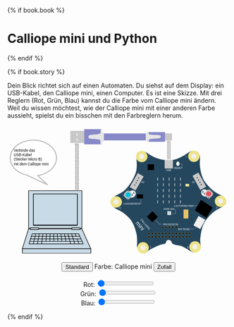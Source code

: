 {% if book.book %}

# Calliope mini und Python

{% endif %}


{% if book.story %}

<div style="{{book.storycss}}">Dein Blick richtet sich auf einen Automaten. Du siehst auf dem Display: ein USB-Kabel, den Calliope mini, einen Computer. Es ist eine Skizze. Mit drei Reglern (Rot, Grün, Blau) kannst du die Farbe vom Calliope mini ändern. Weil du wissen möchtest, wie der Calliope mini mit einer anderen Farbe aussieht, spielst du ein bisschen mit den Farbreglern herum.
</div>

<div style="{{book.storycss}}">

<svg
   xmlns:dc="http://purl.org/dc/elements/1.1/"
   xmlns:cc="http://creativecommons.org/ns#"
   xmlns:rdf="http://www.w3.org/1999/02/22-rdf-syntax-ns#"
   xmlns:svg="http://www.w3.org/2000/svg"
   xmlns="http://www.w3.org/2000/svg"
   width="730"
   height="430"
   viewBox="0 0 193.14584 113.77084"
   version="1.1"
   id="svg8">
  <defs
     id="defs2">
    <marker
       orient="auto"
       refY="0"
       refX="0"
       id="Arrow1Lend"
       style="overflow:visible">
      <path
         id="path3335"
         d="M 0,0 5,-5 -12.5,0 5,5 Z"
         style="fill-rule:evenodd;stroke:#000000;stroke-width:1.00000003pt"
         transform="matrix(-0.8,0,0,-0.8,-10,0)" />
    </marker>
    <marker
       orient="auto"
       refY="0"
       refX="0"
       id="Arrow1Lstart"
       style="overflow:visible">
      <path
         id="path3332"
         d="M 0,0 5,-5 -12.5,0 5,5 Z"
         style="fill-rule:evenodd;stroke:#000000;stroke-width:1.00000003pt"
         transform="matrix(0.8,0,0,0.8,10,0)" />
    </marker>
    <linearGradient
       x1="86.851997"
       x2="86.851997"
       y1="32.324001"
       gradientUnits="userSpaceOnUse"
       y2="214.61"
       id="linearGradient5820">
      <stop
         offset="0"
         style="stop-color:#b7b7b7"
         id="stop5822" />
      <stop
         offset=".06875"
         style="stop-color:#b7b7b7"
         id="stop5824" />
      <stop
         offset=".34003"
         style="stop-color:#8c8c8c"
         id="stop5826" />
      <stop
         offset=".51347"
         style="stop-color:#676767"
         id="stop5828" />
      <stop
         offset="0.55"
         style="stop-color:#6b6b6b"
         id="stop5830" />
      <stop
         offset="0.775"
         style="stop-color:#3e3e3e"
         id="stop5832" />
      <stop
         offset="1"
         style="stop-color:#000000"
         id="stop5834" />
    </linearGradient>
    <clipPath
       clipPathUnits="userSpaceOnUse"
       id="clipPath2564">
      <path
         d="M 72.54,579.24 H 539.46 V 342.15 H 72.54 Z"
         id="path2566" />
    </clipPath>
  </defs>
  <metadata
     id="metadata5">
    <rdf:RDF>
      <cc:Work
         rdf:about="">
        <dc:format>image/svg+xml</dc:format>
        <dc:type
           rdf:resource="http://purl.org/dc/dcmitype/StillImage" />
        <dc:title></dc:title>
        <cc:license
           rdf:resource="http://creativecommons.org/publicdomain/zero/1.0/" />
        <dc:creator>
          <cc:Agent>
            <dc:title>openscreencast.de</dc:title>
          </cc:Agent>
        </dc:creator>
        <dc:language>deutsch, german</dc:language>
        <dc:subject>
          <rdf:Bag>
            <rdf:li>Calliope mini</rdf:li>
            <rdf:li>Technik</rdf:li>
            <rdf:li>IT</rdf:li>
            <rdf:li>Elektronik</rdf:li>
            <rdf:li>Computer</rdf:li>
            <rdf:li>Programmieren</rdf:li>
            <rdf:li>Programmierung</rdf:li>
            <rdf:li>Board</rdf:li>
            <rdf:li>usb</rdf:li>
            <rdf:li>usb-cable</rdf:li>
            <rdf:li>USB-Kabel</rdf:li>
            <rdf:li>PC</rdf:li>
          </rdf:Bag>
        </dc:subject>
        <dc:description>Calliope mini - computer - usb - als svg</dc:description>
        <dc:source>openscreencast.de</dc:source>
      </cc:Work>
      <cc:License
         rdf:about="http://creativecommons.org/publicdomain/zero/1.0/">
        <cc:permits
           rdf:resource="http://creativecommons.org/ns#Reproduction" />
        <cc:permits
           rdf:resource="http://creativecommons.org/ns#Distribution" />
        <cc:permits
           rdf:resource="http://creativecommons.org/ns#DerivativeWorks" />
      </cc:License>
    </rdf:RDF>
  </metadata>
  <g
     id="calliopemini">
    <title
       id="title612">Calliope mini</title>
    <path
       style="fill:#25475e;fill-opacity:1;stroke:none;stroke-width:0.1490743px;stroke-linecap:butt;stroke-linejoin:miter;stroke-opacity:1"
       d="m 90.664885,64.563445 c 0.484504,-1.075115 0.396781,-0.925293 2.274994,-2.494785 1.878214,-1.569492 6.196367,-2.745546 9.577661,-6.014553 3.38129,-3.269006 7.68354,-9.941888 9.18023,-14.914747 1.4967,-4.972865 0.64634,-10.267517 0.44952,-13.638268 -0.19681,-3.370751 2.40179,-4.369583 2.40179,-4.369583 0,0 1.15801,-0.80388 3.30764,-0.432061 2.14964,0.371819 2.82031,0.829646 5.36607,2.522269 2.54575,1.692624 6.35759,3.46299 9.62311,4.308857 3.26551,0.845862 7.43926,1.038893 10.96911,0.622929 3.52985,-0.415964 6.57919,-2.275887 9.14487,-3.552322 2.56567,-1.276429 5.3027,-3.70136 7.31088,-4.179054 2.00817,-0.477693 3.29168,0.01431 4.53882,0.628068 1.24714,0.613739 1.70586,1.110572 2.38996,2.95175 0.68411,1.841178 -0.0774,5.890845 0.25665,9.290218 0.33405,3.399373 1.09522,7.529741 2.64162,10.920854 1.54642,3.391119 4.25496,6.312044 6.68692,8.69043 2.43196,2.378387 5.28147,4.198092 8.20578,5.622895 2.92432,1.424803 3.35048,1.617186 4.33198,2.983809 0.98149,1.366623 1.21088,2.994605 0.54108,4.75914 -0.66981,1.764534 -5.5967,4.021355 -8.06553,5.514169 -2.46884,1.492815 -6.99165,5.516339 -9.82619,9.804822 -2.83454,4.288478 -3.69708,10.788037 -4.18244,14.868299 -0.48536,4.080259 1.22139,6.784509 0.072,8.971419 -1.14935,2.18691 -3.0021,3.05557 -5.1994,3.24495 -2.1973,0.18937 -4.92861,-2.12451 -6.42108,-3.03517 -1.49247,-0.91065 -3.93756,-2.31015 -6.08819,-2.81413 -2.15063,-0.50397 -5.10439,-0.72873 -6.29479,-1.62777 -1.19041,-0.89904 -0.7847,-1.56698 -1.23821,-2.11256 -0.4535,-0.54557 -0.80995,-0.96747 -1.36648,-1.183907 -0.55653,-0.216436 -1.08989,-0.254535 -1.62132,-0.07282 -0.53144,0.181717 -1.03096,0.470417 -1.38617,1.034757 -0.35522,0.56433 0.0317,1.12111 -0.86902,1.97422 -0.90073,0.85311 -2.47762,0.49388 -4.65341,1.29115 -2.17578,0.79728 -6.06371,2.56586 -8.24138,3.79779 -2.17767,1.23194 -3.15056,2.915 -4.9077,3.342 -1.75714,0.427 -3.44916,-0.0959 -4.82573,-1.0966 -1.37656,-1.00068 -2.02248,-4.38383 -2.02049,-5.38782 0.002,-1.00399 0.46058,-6.194932 -0.38497,-10.142252 -0.84555,-3.94732 -2.2633,-8.114615 -4.28257,-11.225811 -2.01927,-3.111195 -4.76256,-5.333415 -7.25144,-7.229105 -2.488874,-1.89569 -5.698372,-2.795781 -7.412994,-4.224675 -1.714622,-1.428893 -2.711918,-2.354542 -3.127898,-3.718979 -0.415979,-1.364437 -0.08782,-2.60271 0.396679,-3.677826 z"
       id="platine">
      <title
         id="title4070">Platine</title>
    </path>
    <ellipse
       style="fill:#eee489;fill-opacity:1;stroke:none;stroke-width:0.25832531;stroke-opacity:1"
       id="ecke_minus"
       cx="116.85413"
       cy="27.204109"
       rx="4.9995027"
       ry="4.9313893">
      <title
         id="title192">Ecke Minus - Krokodilklemmenanschluss</title>
    </ellipse>
    <ellipse
       style="fill:#f0f0f0;fill-opacity:1;stroke:none;stroke-width:0.1167312;stroke-opacity:1"
       id="path4302-6"
       cx="116.77705"
       cy="27.092724"
       rx="2.2591591"
       ry="2.22838" />
    <ellipse
       style="fill:#eee489;fill-opacity:1;stroke:none;stroke-width:0.25832531;stroke-opacity:1"
       id="ecke_plus"
       cx="162.22951"
       cy="26.952253"
       rx="4.9995027"
       ry="4.9313893">
      <title
         id="title194">Ecke Plus - Krokodilklemmenanschluss für 3.3V</title>
    </ellipse>
    <ellipse
       style="fill:#f0f0f0;fill-opacity:1;stroke:none;stroke-width:0.1167312;stroke-opacity:1"
       id="path4302-6-9"
       cx="162.15242"
       cy="26.840866"
       rx="2.2591591"
       ry="2.22838" />
    <ellipse
       style="fill:#eee489;fill-opacity:1;stroke:none;stroke-width:0.25832531;stroke-opacity:1"
       id="ecke_p3"
       cx="185.43385"
       cy="66.165199"
       rx="4.9995027"
       ry="4.9313893">
      <title
         id="title202">Ecke P3</title>
    </ellipse>
    <ellipse
       style="fill:#f0f0f0;fill-opacity:1;stroke:none;stroke-width:0.1167312;stroke-opacity:1"
       id="path4302-6-2"
       cx="185.35678"
       cy="66.05381"
       rx="2.2591591"
       ry="2.22838" />
    <ellipse
       style="fill:#eee489;fill-opacity:1;stroke:none;stroke-width:0.25832531;stroke-opacity:1"
       id="ecke_p2"
       cx="163.24857"
       cy="105.83701"
       rx="4.9995027"
       ry="4.9313893">
      <title
         id="title200">Ecke P2</title>
    </ellipse>
    <ellipse
       style="fill:#f0f0f0;fill-opacity:1;stroke:none;stroke-width:0.1167312;stroke-opacity:1"
       id="path4302-6-0"
       cx="163.17149"
       cy="105.72562"
       rx="2.2591591"
       ry="2.22838" />
    <ellipse
       style="fill:#eee489;fill-opacity:1;stroke:none;stroke-width:0.25832531;stroke-opacity:1"
       id="ecke_p1"
       cx="118.01617"
       cy="106.63014"
       rx="4.9995027"
       ry="4.9313893">
      <title
         id="title198">Ecke P1</title>
    </ellipse>
    <ellipse
       style="fill:#f0f0f0;fill-opacity:1;stroke:none;stroke-width:0.1167312;stroke-opacity:1"
       id="path4302-6-3"
       cx="117.93909"
       cy="106.51875"
       rx="2.2591591"
       ry="2.22838" />
    <ellipse
       style="fill:#eee489;fill-opacity:1;stroke:none;stroke-width:0.25832531;stroke-opacity:1"
       id="ecke_p0"
       cx="94.613251"
       cy="66.762062"
       rx="4.9995027"
       ry="4.9313893">
      <title
         id="title196">Ecke P0</title>
    </ellipse>
    <ellipse
       style="fill:#f0f0f0;fill-opacity:1;stroke:none;stroke-width:0.1167312;stroke-opacity:1"
       id="path4302-6-6"
       cx="94.536171"
       cy="66.650673"
       rx="2.2591591"
       ry="2.22838" />
    <rect
       style="fill:#c8c8c8;fill-opacity:1;stroke:none;stroke-width:0.1490743;stroke-opacity:1"
       id="usb"
       width="7.20157"
       height="7.4461451"
       x="136.80244"
       y="30.164917">
      <title
         id="title1142">USB Micro B Anschluss (Programmierung, Stromversorgung)</title>
    </rect>
    <g
       id="ledmatrix"
       transform="matrix(0.56343044,0,0,0.56343044,78.176059,-40.14693)">
      <title
         id="title170">LED-Matrix</title>
      <rect
         y="152.09224"
         x="110.41048"
         height="4.4516912"
         width="1.0636191"
         id="rect4410"
         style="fill:#c8c8c8;fill-opacity:1;stroke:none;stroke-width:0.24508233;stroke-opacity:1" />
      <rect
         y="160.82321"
         x="110.41059"
         height="4.4516912"
         width="1.0636191"
         id="rect4410-2"
         style="fill:#c8c8c8;fill-opacity:1;stroke:none;stroke-width:0.24508233;stroke-opacity:1" />
      <rect
         y="169.79553"
         x="110.41059"
         height="4.4516912"
         width="1.0636191"
         id="rect4410-6"
         style="fill:#c8c8c8;fill-opacity:1;stroke:none;stroke-width:0.24508233;stroke-opacity:1" />
      <rect
         y="178.5265"
         x="110.41067"
         height="4.4516912"
         width="1.0636191"
         id="rect4410-2-1"
         style="fill:#c8c8c8;fill-opacity:1;stroke:none;stroke-width:0.24508233;stroke-opacity:1" />
      <rect
         y="187.33267"
         x="110.41059"
         height="4.4516912"
         width="1.0636191"
         id="rect4410-2-1-8"
         style="fill:#c8c8c8;fill-opacity:1;stroke:none;stroke-width:0.24508233;stroke-opacity:1" />
      <rect
         y="152.09224"
         x="119.02264"
         height="4.4516912"
         width="1.0636191"
         id="rect4410-7"
         style="fill:#c8c8c8;fill-opacity:1;stroke:none;stroke-width:0.24508233;stroke-opacity:1" />
      <rect
         y="160.82321"
         x="119.02264"
         height="4.4516912"
         width="1.0636191"
         id="rect4410-2-9"
         style="fill:#c8c8c8;fill-opacity:1;stroke:none;stroke-width:0.24508233;stroke-opacity:1" />
      <rect
         y="169.79553"
         x="119.02264"
         height="4.4516912"
         width="1.0636191"
         id="rect4410-6-2"
         style="fill:#c8c8c8;fill-opacity:1;stroke:none;stroke-width:0.24508233;stroke-opacity:1" />
      <rect
         y="178.52649"
         x="119.02264"
         height="4.4516912"
         width="1.0636191"
         id="rect4410-2-1-0"
         style="fill:#c8c8c8;fill-opacity:1;stroke:none;stroke-width:0.24508233;stroke-opacity:1" />
      <rect
         y="187.33267"
         x="119.02264"
         height="4.4516912"
         width="1.0636191"
         id="rect4410-2-1-8-2"
         style="fill:#c8c8c8;fill-opacity:1;stroke:none;stroke-width:0.24508233;stroke-opacity:1" />
      <rect
         y="152.09224"
         x="101.41032"
         height="4.4516912"
         width="1.0636191"
         id="rect4410-7-3"
         style="fill:#c8c8c8;fill-opacity:1;stroke:none;stroke-width:0.24508233;stroke-opacity:1" />
      <rect
         y="160.82321"
         x="101.41032"
         height="4.4516912"
         width="1.0636191"
         id="rect4410-2-9-7"
         style="fill:#c8c8c8;fill-opacity:1;stroke:none;stroke-width:0.24508233;stroke-opacity:1" />
      <rect
         y="169.79553"
         x="101.41032"
         height="4.4516912"
         width="1.0636191"
         id="rect4410-6-2-5"
         style="fill:#c8c8c8;fill-opacity:1;stroke:none;stroke-width:0.24508233;stroke-opacity:1" />
      <rect
         y="178.52649"
         x="101.41032"
         height="4.4516912"
         width="1.0636191"
         id="rect4410-2-1-0-9"
         style="fill:#c8c8c8;fill-opacity:1;stroke:none;stroke-width:0.24508233;stroke-opacity:1" />
      <rect
         y="187.33267"
         x="101.41032"
         height="4.4516912"
         width="1.0636191"
         id="rect4410-2-1-8-2-2"
         style="fill:#c8c8c8;fill-opacity:1;stroke:none;stroke-width:0.24508233;stroke-opacity:1" />
      <rect
         y="152.09224"
         x="127.82887"
         height="4.4516912"
         width="1.0636191"
         id="rect4410-7-2"
         style="fill:#c8c8c8;fill-opacity:1;stroke:none;stroke-width:0.24508233;stroke-opacity:1" />
      <rect
         y="160.82321"
         x="127.82887"
         height="4.4516912"
         width="1.0636191"
         id="rect4410-2-9-8"
         style="fill:#c8c8c8;fill-opacity:1;stroke:none;stroke-width:0.24508233;stroke-opacity:1" />
      <rect
         y="169.79553"
         x="127.82887"
         height="4.4516912"
         width="1.0636191"
         id="rect4410-6-2-9"
         style="fill:#c8c8c8;fill-opacity:1;stroke:none;stroke-width:0.24508233;stroke-opacity:1" />
      <rect
         y="178.52649"
         x="127.82887"
         height="4.4516912"
         width="1.0636191"
         id="rect4410-2-1-0-7"
         style="fill:#c8c8c8;fill-opacity:1;stroke:none;stroke-width:0.24508233;stroke-opacity:1" />
      <rect
         y="187.33267"
         x="127.82887"
         height="4.4516912"
         width="1.0636191"
         id="rect4410-2-1-8-2-3"
         style="fill:#c8c8c8;fill-opacity:1;stroke:none;stroke-width:0.24508233;stroke-opacity:1" />
      <rect
         y="152.09224"
         x="92.604164"
         height="4.4516912"
         width="1.0636191"
         id="rect4410-7-2-6"
         style="fill:#c8c8c8;fill-opacity:1;stroke:none;stroke-width:0.24508233;stroke-opacity:1" />
      <rect
         y="160.82321"
         x="92.604164"
         height="4.4516912"
         width="1.0636191"
         id="rect4410-2-9-8-1"
         style="fill:#c8c8c8;fill-opacity:1;stroke:none;stroke-width:0.24508233;stroke-opacity:1" />
      <rect
         y="169.79553"
         x="92.604164"
         height="4.4516912"
         width="1.0636191"
         id="rect4410-6-2-9-2"
         style="fill:#c8c8c8;fill-opacity:1;stroke:none;stroke-width:0.24508233;stroke-opacity:1" />
      <rect
         y="178.52649"
         x="92.604164"
         height="4.4516912"
         width="1.0636191"
         id="rect4410-2-1-0-7-9"
         style="fill:#c8c8c8;fill-opacity:1;stroke:none;stroke-width:0.24508233;stroke-opacity:1" />
      <rect
         y="187.33267"
         x="92.604164"
         height="4.4516912"
         width="1.0636191"
         id="rect4410-2-1-8-2-3-3"
         style="fill:#c8c8c8;fill-opacity:1;stroke:none;stroke-width:0.24508233;stroke-opacity:1" />
    </g>
    <ellipse
       style="fill:#f0f0f0;fill-opacity:1;stroke:none;stroke-width:0.19184434"
       id="path1297"
       cx="35.671883"
       cy="116.4484"
       rx="3.5415039"
       ry="3.0237734"
       transform="matrix(0.75421528,-0.65662723,0.69943347,0.71469771,0,0)" />
    <rect
       style="fill:#c8c8c8;fill-opacity:1;stroke:none;stroke-width:0.23974352;stroke-opacity:1"
       id="rect4595"
       width="6.3901811"
       height="6.4015322"
       x="113.15635"
       y="-37.106579"
       transform="rotate(46.255487)" />
    <ellipse
       style="fill:#000000;fill-opacity:1;stroke:none;stroke-width:0.02121483;stroke-opacity:1"
       id="path4302-6-1"
       cx="105.02516"
       cy="56.96674"
       rx="0.41058153"
       ry="0.40498772" />
    <ellipse
       style="fill:#000000;fill-opacity:1;stroke:none;stroke-width:0.02121483;stroke-opacity:1"
       id="path4302-6-1-9"
       cx="101.24553"
       cy="60.459621"
       rx="0.41058153"
       ry="0.40498772" />
    <ellipse
       style="fill:#000000;fill-opacity:1;stroke:none;stroke-width:0.02121483;stroke-opacity:1"
       id="path4302-6-1-4"
       cx="104.79141"
       cy="64.155106"
       rx="0.41058153"
       ry="0.40498772" />
    <ellipse
       style="fill:#000000;fill-opacity:1;stroke:none;stroke-width:0.02121483;stroke-opacity:1"
       id="path4302-6-1-7"
       cx="108.6759"
       cy="60.661175"
       rx="0.41058153"
       ry="0.40498772" />
    <ellipse
       style="fill:#00bcdd;fill-opacity:1;stroke:none;stroke-width:0.11936919;stroke-opacity:1"
       id="knopfa"
       cx="104.95667"
       cy="60.535587"
       rx="2.3102136"
       ry="2.2787387">
      <title
         id="title172">Knopf A - programmierbar</title>
    </ellipse>
    <ellipse
       style="fill:#f0f0f0;fill-opacity:1;stroke:none;stroke-width:0.19184433"
       id="path1297-2"
       cx="-164.3535"
       cy="-68.536537"
       rx="3.5415039"
       ry="3.0237734"
       transform="matrix(-0.75421527,-0.65662723,-0.69943347,0.71469771,0,0)" />
    <rect
       style="fill:#c8c8c8;fill-opacity:1;stroke:none;stroke-width:0.23974353;stroke-opacity:1"
       id="rect4595-4"
       width="6.3901811"
       height="6.4015322"
       x="161.06058"
       y="-88.432625"
       transform="rotate(46.255487)" />
    <ellipse
       style="fill:#000000;fill-opacity:1;stroke:none;stroke-width:0.02121483;stroke-opacity:1"
       id="path4302-6-1-5"
       cx="175.22774"
       cy="56.085125"
       rx="0.41058153"
       ry="0.40498772" />
    <ellipse
       style="fill:#000000;fill-opacity:1;stroke:none;stroke-width:0.02121483;stroke-opacity:1"
       id="path4302-6-1-9-0"
       cx="171.4481"
       cy="59.578007"
       rx="0.41058153"
       ry="0.40498772" />
    <ellipse
       style="fill:#000000;fill-opacity:1;stroke:none;stroke-width:0.02121483;stroke-opacity:1"
       id="path4302-6-1-4-3"
       cx="174.99399"
       cy="63.273487"
       rx="0.41058153"
       ry="0.40498772" />
    <ellipse
       style="fill:#000000;fill-opacity:1;stroke:none;stroke-width:0.02121483;stroke-opacity:1"
       id="path4302-6-1-7-6"
       cx="178.87848"
       cy="59.77956"
       rx="0.41058153"
       ry="0.40498772" />
    <ellipse
       style="fill:#e95262;fill-opacity:1;stroke:none;stroke-width:0.11936919;stroke-opacity:1"
       id="knopfb"
       cx="175.15926"
       cy="59.653973"
       rx="2.3102136"
       ry="2.2787387">
      <title
         id="title174">Knopf B - programmierbar</title>
    </ellipse>
    <g
       id="verbindungsstecker_a0"
       transform="matrix(0.56343044,0,0,0.56343044,78.176059,-40.445079)">
      <title
         id="title188">Verbindungs-Stecker A0 - Grove-Connector</title>
      <rect
         transform="rotate(30.055793)"
         y="94.682167"
         x="127.11486"
         height="24.937338"
         width="10.415204"
         id="rect4408-0"
         style="fill:#c8c8c8;fill-opacity:1;stroke:none;stroke-width:0.32808203;stroke-opacity:1" />
      <ellipse
         ry="0.71878922"
         rx="0.72871733"
         cy="153.21654"
         cx="63.853874"
         id="path4302-6-1-6"
         style="fill:#000000;fill-opacity:1;stroke:none;stroke-width:0.03765297;stroke-opacity:1" />
      <ellipse
         ry="0.71878922"
         rx="0.72871733"
         cy="157.07407"
         cx="61.925835"
         id="path4302-6-1-6-3"
         style="fill:#000000;fill-opacity:1;stroke:none;stroke-width:0.03765297;stroke-opacity:1" />
      <ellipse
         ry="0.71878922"
         rx="0.72871733"
         cy="160.68706"
         cx="60.049469"
         id="path4302-6-1-6-3-2"
         style="fill:#000000;fill-opacity:1;stroke:none;stroke-width:0.03765297;stroke-opacity:1" />
      <ellipse
         ry="0.71878922"
         rx="0.72871733"
         cy="164.17775"
         cx="58.045006"
         id="path4302-6-1-6-3-0"
         style="fill:#000000;fill-opacity:1;stroke:none;stroke-width:0.03765297;stroke-opacity:1" />
    </g>
    <g
       transform="matrix(0.29212256,-0.48178654,0.48178654,0.29212256,72.585216,31.626321)"
       id="verbindungsstecker_a1">
      <title
         id="title190">Verbindungs-Stecker A1 - Grove-Connector</title>
      <rect
         transform="rotate(30.055793)"
         y="94.682167"
         x="127.11486"
         height="24.937338"
         width="10.415204"
         id="rect4408-0-1"
         style="fill:#c8c8c8;fill-opacity:1;stroke:none;stroke-width:0.32808203;stroke-opacity:1" />
      <ellipse
         ry="0.71878922"
         rx="0.72871733"
         cy="153.21654"
         cx="63.853874"
         id="path4302-6-1-6-5"
         style="fill:#000000;fill-opacity:1;stroke:none;stroke-width:0.03765297;stroke-opacity:1" />
      <ellipse
         ry="0.71878922"
         rx="0.72871733"
         cy="157.07407"
         cx="61.925835"
         id="path4302-6-1-6-3-5"
         style="fill:#000000;fill-opacity:1;stroke:none;stroke-width:0.03765297;stroke-opacity:1" />
      <ellipse
         ry="0.71878922"
         rx="0.72871733"
         cy="160.68706"
         cx="60.049469"
         id="path4302-6-1-6-3-2-4"
         style="fill:#000000;fill-opacity:1;stroke:none;stroke-width:0.03765297;stroke-opacity:1" />
      <ellipse
         ry="0.71878922"
         rx="0.72871733"
         cy="164.17775"
         cx="58.045006"
         id="path4302-6-1-6-3-0-7"
         style="fill:#000000;fill-opacity:1;stroke:none;stroke-width:0.03765297;stroke-opacity:1" />
    </g>
    <ellipse
       style="fill:#f0f0f0;fill-opacity:1;stroke:none;stroke-width:0.08777244;stroke-opacity:1"
       id="reset"
       cx="148.31671"
       cy="33.499737"
       rx="1.4551616"
       ry="1.9559932">
      <title
         id="title168">Reset-Knopf</title>
    </ellipse>
    <rect
       style="fill:#000000;fill-opacity:1;stroke:none;stroke-width:0.16911185;stroke-opacity:1"
       id="lautsprecher"
       width="12.073917"
       height="10.570351"
       x="178.21181"
       y="-38.81636"
       transform="matrix(0.83424255,0.55139765,-0.50958116,0.86042259,0,0)">
      <title
         id="title180">Piezo-Lautsprecher</title>
    </rect>
    <rect
       style="fill:#000000;fill-opacity:1;stroke:none;stroke-width:0.15122876;stroke-opacity:1"
       id="prozessor"
       width="6.7663298"
       height="6.7663298"
       x="141.18021"
       y="-40.229496"
       transform="rotate(46.564531)">
      <title
         id="title184">32-bit ARM Cortex M0 processor (16MHz), 16kB RAM, 256kB Flash, Bluetooth Low Energy</title>
    </rect>
    <rect
       style="fill:#f0f0f0;fill-opacity:1;stroke:none;stroke-width:0.07259213;stroke-opacity:1"
       id="rect4821-6"
       width="3.2479427"
       height="3.2479427"
       x="139.97961"
       y="73.215042"
       transform="rotate(0.64040907)" />
    <ellipse
       style="fill:#c8d2d2;fill-opacity:1;stroke:none;stroke-width:0.06359921;stroke-opacity:1"
       id="rgbled"
       cx="140.69482"
       cy="76.257324"
       rx="1.2308685"
       ry="1.2140988">
      <title
         id="title182">Programmierbare RGB LED</title>
    </ellipse>
    <rect
       style="fill:#eac169;fill-opacity:1;stroke:none;stroke-width:0.18170632;stroke-opacity:1"
       id="rect4868"
       width="4.1664691"
       height="7.8039289"
       x="153.24422"
       y="73.307472" />
    <rect
       style="fill:#f0f0f0;fill-opacity:1;stroke:none;stroke-width:0.25093868;stroke-opacity:1"
       id="batterie"
       width="6.7233295"
       height="9.2234249"
       x="183.84512"
       y="-10.926603"
       transform="matrix(0.87619329,0.48195987,-0.47272332,0.88121091,0,0)">
      <title
         id="title186">JST Batterieanschluss (3.3V)</title>
    </rect>
    <g
       id="g5143"
       transform="matrix(0.56343044,0,0,0.56343044,78.176059,-40.14693)">
      <ellipse
         ry="1.5404671"
         rx="1.4483957"
         cy="228.65224"
         cx="100.79944"
         id="path4885"
         style="fill:#000000;fill-opacity:1;stroke:#ecdf8a;stroke-width:0.26458332;stroke-opacity:1" />
      <ellipse
         ry="1.5404671"
         rx="1.4483957"
         cy="228.65224"
         cx="106.0911"
         id="path4885-2"
         style="fill:#000000;fill-opacity:1;stroke:#ecdf8a;stroke-width:0.26458332;stroke-opacity:1" />
      <ellipse
         ry="1.5404671"
         rx="1.4483957"
         cy="228.65224"
         cx="111.38277"
         id="path4885-2-5"
         style="fill:#000000;fill-opacity:1;stroke:#ecdf8a;stroke-width:0.26458332;stroke-opacity:1" />
      <ellipse
         ry="1.5404671"
         rx="1.4483957"
         cy="228.65224"
         cx="116.67444"
         id="path4885-2-5-4"
         style="fill:#000000;fill-opacity:1;stroke:#ecdf8a;stroke-width:0.26458332;stroke-opacity:1" />
      <ellipse
         ry="1.5404671"
         rx="1.4483957"
         cy="228.65224"
         cx="121.9661"
         id="path4885-2-5-4-7"
         style="fill:#000000;fill-opacity:1;stroke:#ecdf8a;stroke-width:0.26458332;stroke-opacity:1" />
      <ellipse
         ry="1.5404671"
         rx="1.4483957"
         cy="238.44182"
         cx="100.79944"
         id="path4885-4"
         style="fill:#000000;fill-opacity:1;stroke:#ecdf8a;stroke-width:0.26458332;stroke-opacity:1" />
      <ellipse
         ry="1.5404671"
         rx="1.4483957"
         cy="238.44182"
         cx="106.09111"
         id="path4885-2-4"
         style="fill:#000000;fill-opacity:1;stroke:#ecdf8a;stroke-width:0.26458332;stroke-opacity:1" />
      <ellipse
         ry="1.5404671"
         rx="1.4483957"
         cy="238.44182"
         cx="111.38277"
         id="path4885-2-5-3"
         style="fill:#000000;fill-opacity:1;stroke:#ecdf8a;stroke-width:0.26458332;stroke-opacity:1" />
      <ellipse
         ry="1.5404671"
         rx="1.4483957"
         cy="238.44182"
         cx="116.67444"
         id="path4885-2-5-4-0"
         style="fill:#000000;fill-opacity:1;stroke:#ecdf8a;stroke-width:0.26458332;stroke-opacity:1" />
      <ellipse
         ry="1.5404671"
         rx="1.4483957"
         cy="238.44182"
         cx="121.96611"
         id="path4885-2-5-4-7-7"
         style="fill:#000000;fill-opacity:1;stroke:#ecdf8a;stroke-width:0.26458332;stroke-opacity:1" />
      <ellipse
         ry="1.5404671"
         rx="1.4483957"
         cy="243.73347"
         cx="100.79944"
         id="path4885-4-8"
         style="fill:#000000;fill-opacity:1;stroke:#ecdf8a;stroke-width:0.26458332;stroke-opacity:1" />
      <ellipse
         ry="1.5404671"
         rx="1.4483957"
         cy="243.73347"
         cx="106.09111"
         id="path4885-2-4-6"
         style="fill:#000000;fill-opacity:1;stroke:#ecdf8a;stroke-width:0.26458332;stroke-opacity:1" />
      <ellipse
         ry="1.5404671"
         rx="1.4483957"
         cy="243.73347"
         cx="111.38277"
         id="path4885-2-5-3-8"
         style="fill:#000000;fill-opacity:1;stroke:#ecdf8a;stroke-width:0.26458332;stroke-opacity:1" />
      <ellipse
         ry="1.5404671"
         rx="1.4483957"
         cy="243.73347"
         cx="116.67444"
         id="path4885-2-5-4-0-8"
         style="fill:#000000;fill-opacity:1;stroke:#ecdf8a;stroke-width:0.26458332;stroke-opacity:1" />
      <ellipse
         ry="1.5404671"
         rx="1.4483957"
         cy="243.73347"
         cx="121.96611"
         id="path4885-2-5-4-7-7-4"
         style="fill:#000000;fill-opacity:1;stroke:#ecdf8a;stroke-width:0.26458332;stroke-opacity:1" />
      <ellipse
         ry="1.5404671"
         rx="1.4483957"
         cy="238.44182"
         cx="127.25777"
         id="path4885-2-4-3"
         style="fill:#000000;fill-opacity:1;stroke:#ecdf8a;stroke-width:0.26458332;stroke-opacity:1" />
      <ellipse
         ry="1.5404671"
         rx="1.4483957"
         cy="238.44182"
         cx="132.54942"
         id="path4885-2-5-3-1"
         style="fill:#000000;fill-opacity:1;stroke:#ecdf8a;stroke-width:0.26458332;stroke-opacity:1" />
      <ellipse
         ry="1.5404671"
         rx="1.4483957"
         cy="238.44182"
         cx="137.84109"
         id="path4885-2-5-4-0-4"
         style="fill:#000000;fill-opacity:1;stroke:#ecdf8a;stroke-width:0.26458332;stroke-opacity:1" />
      <ellipse
         ry="1.5404671"
         rx="1.4483957"
         cy="238.44182"
         cx="143.13277"
         id="path4885-2-5-4-7-7-9"
         style="fill:#000000;fill-opacity:1;stroke:#ecdf8a;stroke-width:0.26458332;stroke-opacity:1" />
      <ellipse
         ry="1.5404671"
         rx="1.4483957"
         cy="243.73347"
         cx="127.25777"
         id="path4885-2-4-6-2"
         style="fill:#000000;fill-opacity:1;stroke:#ecdf8a;stroke-width:0.26458332;stroke-opacity:1" />
      <ellipse
         ry="1.5404671"
         rx="1.4483957"
         cy="243.73347"
         cx="132.54942"
         id="path4885-2-5-3-8-0"
         style="fill:#000000;fill-opacity:1;stroke:#ecdf8a;stroke-width:0.26458332;stroke-opacity:1" />
      <ellipse
         ry="1.5404671"
         rx="1.4483957"
         cy="243.73347"
         cx="137.84109"
         id="path4885-2-5-4-0-8-6"
         style="fill:#000000;fill-opacity:1;stroke:#ecdf8a;stroke-width:0.26458332;stroke-opacity:1" />
      <ellipse
         ry="1.5404671"
         rx="1.4483957"
         cy="243.73347"
         cx="143.13277"
         id="path4885-2-5-4-7-7-4-8"
         style="fill:#000000;fill-opacity:1;stroke:#ecdf8a;stroke-width:0.26458332;stroke-opacity:1" />
      <ellipse
         ry="1.5404671"
         rx="1.4483957"
         cy="238.44182"
         cx="79.632767"
         id="path4885-2-4-3-9"
         style="fill:#000000;fill-opacity:1;stroke:#ecdf8a;stroke-width:0.26458332;stroke-opacity:1" />
      <ellipse
         ry="1.5404671"
         rx="1.4483957"
         cy="238.44182"
         cx="84.924423"
         id="path4885-2-5-3-1-2"
         style="fill:#000000;fill-opacity:1;stroke:#ecdf8a;stroke-width:0.26458332;stroke-opacity:1" />
      <ellipse
         ry="1.5404671"
         rx="1.4483957"
         cy="238.44182"
         cx="90.216095"
         id="path4885-2-5-4-0-4-6"
         style="fill:#000000;fill-opacity:1;stroke:#ecdf8a;stroke-width:0.26458332;stroke-opacity:1" />
      <ellipse
         ry="1.5404671"
         rx="1.4483957"
         cy="238.44182"
         cx="95.507759"
         id="path4885-2-5-4-7-7-9-6"
         style="fill:#000000;fill-opacity:1;stroke:#ecdf8a;stroke-width:0.26458332;stroke-opacity:1" />
      <ellipse
         ry="1.5404671"
         rx="1.4483957"
         cy="243.73347"
         cx="79.632767"
         id="path4885-2-4-6-2-4"
         style="fill:#000000;fill-opacity:1;stroke:#ecdf8a;stroke-width:0.26458332;stroke-opacity:1" />
      <ellipse
         ry="1.5404671"
         rx="1.4483957"
         cy="243.73347"
         cx="84.924423"
         id="path4885-2-5-3-8-0-9"
         style="fill:#000000;fill-opacity:1;stroke:#ecdf8a;stroke-width:0.26458332;stroke-opacity:1" />
      <ellipse
         ry="1.5404671"
         rx="1.4483957"
         cy="243.73347"
         cx="90.216095"
         id="path4885-2-5-4-0-8-6-5"
         style="fill:#000000;fill-opacity:1;stroke:#ecdf8a;stroke-width:0.26458332;stroke-opacity:1" />
      <ellipse
         ry="1.5404671"
         rx="1.4483957"
         cy="243.73347"
         cx="95.507759"
         id="path4885-2-5-4-7-7-4-8-0"
         style="fill:#000000;fill-opacity:1;stroke:#ecdf8a;stroke-width:0.26458332;stroke-opacity:1" />
    </g>
    <text
       xml:space="preserve"
       style="font-style:normal;font-weight:normal;font-size:2.42020297px;font-family:sans-serif;fill:#ffffff;fill-opacity:1;stroke:none;stroke-width:0.06050507"
       x="135.41237"
       y="-37.961105"
       id="text113"
       transform="matrix(0.6256878,0.77274345,-0.81191607,0.59550015,0,0)"><tspan
         id="tspan111"
         x="135.41237"
         y="-37.961105"
         style="fill:#ffffff;fill-opacity:1;stroke-width:0.06050507">CALLIOPE</tspan><tspan
         x="135.41237"
         y="-32.801979"
         style="font-size:4.83199692px;line-height:1.25;fill:#ffffff;fill-opacity:1;stroke-width:0.06050507"
         id="tspan115">mini</tspan></text>
    <text
       xml:space="preserve"
       style="font-style:normal;font-weight:normal;font-size:1.55164218px;font-family:sans-serif;fill:#ffffff;fill-opacity:1;stroke:none;stroke-width:0.03879105"
       x="135.26094"
       y="86.896378"
       id="text924"
       transform="scale(1.0006698,0.99933065)"><tspan
         id="tspan922"
         x="135.26094"
         y="86.896378"
         style="font-size:2.11666679px;fill:#ffffff;fill-opacity:1;stroke-width:0.03879105">PROZESSOR</tspan></text>
    <text
       xml:space="preserve"
       style="font-style:normal;font-weight:normal;font-size:1.55164218px;font-family:sans-serif;fill:#ffffff;fill-opacity:1;stroke:none;stroke-width:0.03879105"
       x="148.37053"
       y="91.172897"
       id="text924-3"
       transform="scale(1.0006698,0.99933065)"><tspan
         id="tspan922-6"
         x="148.37053"
         y="91.172897"
         style="font-size:2.11666679px;fill:#ffffff;fill-opacity:1;stroke-width:0.03879105">BATTERIE</tspan></text>
    <rect
       style="fill:#000000;fill-opacity:1;stroke:none;stroke-width:0.11370311"
       id="lagesensor"
       width="5.3362088"
       height="3.5216949"
       x="112.61232"
       y="60.135925">
      <title
         id="title176">Lagesensor (Beschleunigungssensor, Gyroskop, Magnetometer - Bosch BMX055)</title>
    </rect>
    <text
       xml:space="preserve"
       style="font-style:normal;font-weight:normal;font-size:1.55164218px;font-family:sans-serif;fill:#ffffff;fill-opacity:1;stroke:none;stroke-width:0.03879105"
       x="101.04069"
       y="69.067299"
       id="text924-5"
       transform="scale(1.0006698,0.99933065)"><tspan
         id="tspan922-3"
         x="101.04069"
         y="69.067299"
         style="font-size:2.11666679px;fill:#ffffff;fill-opacity:1;stroke-width:0.03879105">LAGESENSOR</tspan></text>
    <text
       xml:space="preserve"
       style="font-style:normal;font-weight:normal;font-size:1.55164218px;font-family:sans-serif;fill:#ffffff;fill-opacity:1;stroke:none;stroke-width:0.03879105"
       x="144.82674"
       y="38.136803"
       id="text924-56"
       transform="scale(1.0006698,0.99933065)"><tspan
         id="tspan922-2"
         x="144.82674"
         y="38.136803"
         style="font-size:2.11666679px;fill:#ffffff;fill-opacity:1;stroke-width:0.03879105">RESET</tspan></text>
    <text
       xml:space="preserve"
       style="font-style:normal;font-weight:normal;font-size:1.55164218px;font-family:sans-serif;fill:#ffffff;fill-opacity:1;stroke:none;stroke-width:0.03879105"
       x="137.95457"
       y="39.858879"
       id="text924-9"
       transform="scale(1.0006698,0.99933065)"><tspan
         id="tspan922-1"
         x="137.95457"
         y="39.858879"
         style="font-size:2.11666679px;fill:#ffffff;fill-opacity:1;stroke-width:0.03879105">USB</tspan></text>
    <text
       xml:space="preserve"
       style="font-style:normal;font-weight:normal;font-size:1.55164218px;font-family:sans-serif;fill:#ffffff;fill-opacity:1;stroke:none;stroke-width:0.03879105"
       x="144.88609"
       y="70.867348"
       id="text924-3-2"
       transform="scale(1.0006698,0.99933065)"><tspan
         id="tspan922-6-7"
         x="144.88609"
         y="70.867348"
         style="font-size:2.11666679px;fill:#ffffff;fill-opacity:1;stroke-width:0.03879105">LAUTSPRECHER</tspan></text>
    <text
       xml:space="preserve"
       style="font-style:normal;font-weight:normal;font-size:1.55164218px;font-family:sans-serif;fill:#ffffff;fill-opacity:1;stroke:none;stroke-width:0.03879105"
       x="135.95261"
       y="73.799088"
       id="text924-3-0"
       transform="scale(1.0006698,0.99933065)"><tspan
         id="tspan922-6-9"
         x="135.95261"
         y="73.799088"
         style="font-size:2.11666679px;fill:#ffffff;fill-opacity:1;stroke-width:0.03879105">RGB LED</tspan></text>
    <rect
       style="fill:#f0f0f0;fill-opacity:1;stroke:none;stroke-width:0.09824006"
       id="rect1136"
       width="0.1490743"
       height="4.7703776"
       x="-116.19434"
       y="63.964596"
       transform="scale(-1,1)" />
    <rect
       style="fill:#f0f0f0;fill-opacity:1;stroke:none;stroke-width:0.1076299"
       id="rect1136-6"
       width="0.15754135"
       height="5.4181333"
       x="-37.752201"
       y="147.20955"
       transform="matrix(-0.74593836,0.66601499,0.6838884,0.72958664,0,0)" />
    <rect
       style="fill:#f0f0f0;fill-opacity:1;stroke:none;stroke-width:0.05824919"
       id="rect1136-3-0"
       width="0.13975717"
       height="1.7888917"
       x="86.071831"
       y="-134.33002"
       transform="rotate(90)" />
    <rect
       style="fill:#f0f0f0;fill-opacity:1;stroke:none;stroke-width:0.08656801"
       id="rect1136-3-0-6"
       width="0.1490743"
       height="3.7041669"
       x="-90.226158"
       y="-162.63075"
       transform="matrix(0,-1,-1,0,0,0)" />
    <rect
       style="fill:#f0f0f0;fill-opacity:1;stroke:none;stroke-width:0.0524972"
       id="rect1136-6-2"
       width="0.076722242"
       height="2.6468494"
       x="175.84491"
       y="57.827759"
       transform="matrix(0.67894196,0.73419194,0.74143426,-0.67102551,0,0)" />
    <rect
       style="fill:#f0f0f0;fill-opacity:1;stroke:none;stroke-width:0.07673435"
       id="rect1136-3-0-6-6"
       width="0.1490743"
       height="2.9104168"
       x="-70.002586"
       y="-165.20467"
       transform="matrix(0,-1,-1,0,0,0)" />
    <rect
       style="fill:#f0f0f0;fill-opacity:1;stroke:none;stroke-width:0.07519938"
       id="rect1136-3-0-1"
       width="0.13975717"
       height="2.9814861"
       x="76.652695"
       y="-146.3972"
       transform="rotate(90)" />
    <rect
       style="fill:#f0f0f0;fill-opacity:1;stroke:none;stroke-width:0.08683276"
       id="rect1136-8"
       width="0.1490743"
       height="3.7268577"
       x="-146.42467"
       y="72.88636"
       transform="scale(-1,1)" />
    <rect
       style="fill:#f0f0f0;fill-opacity:1;stroke:none;stroke-width:0.08683276"
       id="rect1136-8-7"
       width="0.1490743"
       height="3.7268577"
       x="-152.07375"
       y="33.581635"
       transform="scale(-1,1)" />
    <rect
       style="fill:#f0f0f0;fill-opacity:1;stroke:none;stroke-width:0.05317399"
       id="rect1136-3-0-1-9"
       width="0.13975717"
       height="1.490743"
       x="33.531555"
       y="-151.9054"
       transform="rotate(90)" />
    <text
       xml:space="preserve"
       style="font-style:normal;font-weight:normal;font-size:2.91677856px;font-family:sans-serif;fill:#25475e;fill-opacity:1;stroke:none;stroke-width:0.07291945"
       x="109.3984"
       y="59.543991"
       id="text924-5-2"
       transform="scale(0.99599154,1.0040246)"><tspan
         id="tspan922-3-0"
         x="109.3984"
         y="59.543991"
         style="fill:#25475e;fill-opacity:1;stroke-width:0.07291945">A</tspan></text>
    <text
       xml:space="preserve"
       style="font-style:normal;font-weight:normal;font-size:2.91677856px;font-family:sans-serif;fill:#25475e;fill-opacity:1;stroke:none;stroke-width:0.07291945"
       x="169.80206"
       y="58.826633"
       id="text924-5-2-3"
       transform="scale(0.99599154,1.0040246)"><tspan
         id="tspan922-3-0-7"
         x="169.80206"
         y="58.826633"
         style="fill:#25475e;fill-opacity:1;stroke-width:0.07291945">B</tspan></text>
    <text
       xml:space="preserve"
       style="font-style:normal;font-weight:normal;font-size:3.31975889px;font-family:sans-serif;fill:#ffffff;fill-opacity:1;stroke:none;stroke-width:0.08299395"
       x="204.68054"
       y="17.366848"
       id="text924-5-22"
       transform="scale(0.59994355,1.6668235)"><tspan
         id="tspan922-3-8"
         x="204.68054"
         y="17.366848"
         style="font-size:2.11666679px;fill:#ffffff;fill-opacity:1;stroke-width:0.08299395">--</tspan></text>
    <text
       xml:space="preserve"
       style="font-style:normal;font-weight:normal;font-size:2.71802807px;font-family:sans-serif;fill:#ffffff;fill-opacity:1;stroke:none;stroke-width:0.0679507"
       x="155.37312"
       y="27.901087"
       id="text924-5-6"
       transform="scale(0.99594441,1.0040721)"><tspan
         id="tspan922-3-1"
         x="155.37312"
         y="27.901087"
         style="font-size:2.11666679px;fill:#ffffff;fill-opacity:1;stroke-width:0.0679507">+</tspan></text>
    <text
       xml:space="preserve"
       style="font-style:normal;font-weight:normal;font-size:1.55164218px;font-family:sans-serif;fill:#ffffff;fill-opacity:1;stroke:none;stroke-width:0.03879105"
       x="97.364708"
       y="72.910385"
       id="text924-5-29"
       transform="scale(1.0006698,0.99933065)"><tspan
         x="97.364708"
         y="72.910385"
         style="fill:#ffffff;fill-opacity:1;stroke-width:0.03879105;font-size:2.11666677px"
         id="tspan1445">0</tspan></text>
    <text
       xml:space="preserve"
       style="font-style:normal;font-weight:normal;font-size:1.55164218px;font-family:sans-serif;fill:#ffffff;fill-opacity:1;stroke:none;stroke-width:0.03879105"
       x="123.78705"
       y="106.66577"
       id="text924-5-29-1"
       transform="scale(1.0006698,0.99933065)"><tspan
         x="123.78705"
         y="106.66577"
         style="fill:#ffffff;fill-opacity:1;stroke-width:0.03879105;font-size:2.11666677px"
         id="tspan1445-9">1</tspan></text>
    <text
       xml:space="preserve"
       style="font-style:normal;font-weight:normal;font-size:1.55164218px;font-family:sans-serif;fill:#ffffff;fill-opacity:1;stroke:none;stroke-width:0.03879105"
       x="156.34378"
       y="106.88694"
       id="text924-5-29-4"
       transform="scale(1.0006698,0.99933065)"><tspan
         x="156.34378"
         y="106.88694"
         style="font-size:2.11666679px;fill:#ffffff;fill-opacity:1;stroke-width:0.03879105"
         id="tspan1479">2</tspan></text>
    <text
       xml:space="preserve"
       style="font-style:normal;font-weight:normal;font-size:1.55164218px;font-family:sans-serif;fill:#ffffff;fill-opacity:1;stroke:none;stroke-width:0.03879105"
       x="181.46687"
       y="72.370903"
       id="text924-5-29-4-8"
       transform="scale(1.0006698,0.99933065)"><tspan
         x="181.46687"
         y="72.370903"
         style="fill:#ffffff;fill-opacity:1;stroke-width:0.03879105;font-size:2.11666677px"
         id="tspan1479-4">3</tspan></text>
    <rect
       style="fill:#000000;fill-opacity:1;stroke:none;stroke-width:0.13884696"
       id="rect1062-5"
       width="5.5205512"
       height="5.0761003"
       x="122.06123"
       y="33.92881" />
    <text
       xml:space="preserve"
       style="font-style:normal;font-weight:normal;font-size:1.55164218px;font-family:sans-serif;fill:#ffffff;fill-opacity:1;stroke:none;stroke-width:0.03879105"
       x="116.33273"
       y="50.371704"
       id="text924-5-0"
       transform="scale(1.0006698,0.99933065)"><tspan
         id="tspan922-3-6"
         x="116.33273"
         y="50.371704"
         style="fill:#ffffff;fill-opacity:1;stroke-width:0.03879105;font-size:2.11666677px">A0</tspan></text>
    <text
       xml:space="preserve"
       style="font-style:normal;font-weight:normal;font-size:1.55164218px;font-family:sans-serif;fill:#ffffff;fill-opacity:1;stroke:none;stroke-width:0.03879105"
       x="160.34215"
       y="50.386646"
       id="text924-5-0-3"
       transform="scale(1.0006698,0.99933065)"><tspan
         id="tspan922-3-6-2"
         x="160.34215"
         y="50.386646"
         style="font-size:2.11666679px;fill:#ffffff;fill-opacity:1;stroke-width:0.03879105">A1</tspan></text>
    <rect
       style="fill:#eae798;fill-opacity:1;stroke:none;stroke-width:0.08598622;stroke-opacity:1"
       id="mikrofon"
       width="3.1805387"
       height="2.2892773"
       x="154.91707"
       y="50.968288">
      <title
         id="title178">MEMS Mikrofon</title>
    </rect>
  </g>
  <g
     transform="translate(27.822692,-246.47796)"
     id="usbkabel">
    <title
       id="title1207">USB-Kabel</title>
    <g
       id="usbastecker">
      <title
         id="title1188">USB A Stecker</title>
      <rect
         y="251.34245"
         x="26.912992"
         height="10.583333"
         width="12.473843"
         id="rect188"
         style="fill:#c8c8c8;fill-opacity:1;stroke-width:0.16898851" />
      <rect
         y="249.8484"
         x="39.040398"
         height="13.229167"
         width="15.166819"
         id="rect188-3"
         style="fill:#8789c8;fill-opacity:1;stroke-width:0.20833358" />
      <rect
         y="252.64537"
         x="54.34211"
         height="8.0083704"
         width="1.7522449"
         id="rect188-6"
         style="fill:#e6e6e6;fill-opacity:1;stroke-width:0.05509539" />
      <path
         id="path1044"
         d="m 53.274464,249.82147 1.403331,-0.003 0.02785,13.30979 -1.586996,4.3e-4 c 0,0 0.06457,-2.20511 -0.163123,-3.56031 -0.22769,-1.35521 -8.981988,-0.87201 -9.688619,-1.73988 -0.706631,-0.86787 -0.904421,-1.57174 -0.07182,-2.4633 0.832601,-0.89156 9.682009,-0.60605 9.937263,-2.04683 0.255254,-1.44077 0.142104,-3.49677 0.142104,-3.49677 z"
         style="fill:#e6e6e6;fill-opacity:1;stroke:none;stroke-width:0.26854578px;stroke-linecap:butt;stroke-linejoin:miter;stroke-opacity:1" />
      <rect
         y="253.23943"
         x="32.110558"
         height="2.4374521"
         width="1.2794644"
         id="rect188-6-5"
         style="fill:#e6e6e6;fill-opacity:1;stroke-width:0.02597335" />
      <rect
         y="257.85074"
         x="32.156715"
         height="2.4374521"
         width="1.2794644"
         id="rect188-6-5-5"
         style="fill:#e6e6e6;fill-opacity:1;stroke-width:0.02597335" />
    </g>
    <g
       id="usbmicrobstecker">
      <title
         id="title1178">USB Micro B Stecker</title>
      <rect
         transform="scale(-1,1)"
         y="253.5025"
         x="-115.37561"
         height="6.2264752"
         width="6.474031"
         id="rect188-7"
         style="fill:#c8c8c8;fill-opacity:1;stroke-width:0.0933801" />
      <rect
         transform="scale(-1,1)"
         y="252.43474"
         x="-109.27235"
         height="8.4109039"
         width="15.166819"
         id="rect188-3-9"
         style="fill:#8789c8;fill-opacity:1;stroke-width:0.1661171" />
      <path
         id="path1044-1"
         d="m 95.038276,252.41763 -1.403331,-0.002 -0.02785,8.46216 1.586996,2.8e-4 c 0,0 0.0022,-1.07578 0.229836,-1.9374 0.22769,-0.86162 9.023423,-0.83706 9.621903,-1.43238 0.59848,-0.59532 0.83883,-1.41969 0.17072,-2.0918 -0.66811,-0.67211 -9.729235,-0.34835 -9.984489,-1.26438 -0.255254,-0.91602 -0.19378,-1.73449 -0.19378,-1.73449 z"
         style="fill:#e6e6e6;fill-opacity:1;stroke:none;stroke-width:0.21412797px;stroke-linecap:butt;stroke-linejoin:miter;stroke-opacity:1" />
      <rect
         transform="scale(-1,1)"
         y="253.07397"
         x="-93.680977"
         height="7.0532475"
         width="1.1196542"
         id="rect188-6-2"
         style="fill:#e6e6e6;fill-opacity:1;stroke-width:0.04133161" />
    </g>
    <rect
       style="fill:#8789c8;fill-opacity:1;stroke-width:0.21810514"
       id="rect188-3-9-0"
       width="36.430962"
       height="6.0362835"
       x="-92.561081"
       y="253.59947"
       transform="scale(-1,1)" />
  </g>
  <rect
     y="13.820934"
     x="139.17606"
     height="15.389019"
     width="2.592663"
     id="usbcalliopemini"
     style="fill:#d2d2d2;fill-opacity:1;stroke:#000000;stroke-width:0.27149338;stroke-miterlimit:4;stroke-dasharray:0.27149338, 0.54298677;stroke-dashoffset:0;stroke-opacity:1">
    <title
       id="title3633">USB Micro B Stecker -&gt; Calliope mini</title>
  </rect>
  <rect
     y="16.174419"
     x="59.330956"
     height="39.797081"
     width="2.4443955"
     id="usbcomputer"
     style="fill:#d2d2d2;fill-opacity:1;stroke:#000000;stroke-width:0.42392799;stroke-miterlimit:4;stroke-dasharray:0.423928, 0.847856;stroke-dashoffset:0;stroke-opacity:1">
    <title
       id="title3631">USB A Stecker -&gt; Computer</title>
  </rect>
  <g
     transform="translate(-7.6389968,-85.40509)"
     id="sprechblaseusbcomputer">
    <path
       id="path2391"
       style="fill:#ffffff;fill-rule:evenodd;stroke:#bdb9ba;stroke-width:0.80962497;stroke-linecap:round;stroke-linejoin:round;stroke-miterlimit:4;stroke-dasharray:none;stroke-opacity:1"
       d="m 30.670051,98.360624 c 9.332182,0.149962 17.564575,5.350816 19.311635,12.728926 1.996807,8.42829 -5.220568,16.52092 -16.113077,18.07094 -0.0022,0.0126 0.0013,0.0321 0.0022,0.0504 l 0.06301,0.004 8.486716,7.89329 -17.437406,-8.19344 0.170693,0.006 -0.111117,-0.0859 -0.249744,-0.008 0.190173,0.0882 -0.239433,-0.008 v -0.0824 h -0.0035 c -7.544851,-1.662 -12.835302,-6.16542 -14.248992,-12.13522 -1.9979515,-8.43184 5.22859,-16.52893 16.129118,-18.074364 1.362139,-0.192693 2.716253,-0.274718 4.04975,-0.253296 z" />
    <text
       xml:space="preserve"
       style="font-style:normal;font-weight:normal;font-size:3.17499995px;font-family:sans-serif;fill:#000000;fill-opacity:1;stroke:none;stroke-width:0.26458332"
       x="13.152863"
       y="110.93452"
       id="text3660"><tspan
         id="tspan3658"
         x="13.152863"
         y="110.93452"
         style="font-size:3.17499995px;line-height:0;stroke-width:0.26458332">Verbinde das</tspan><tspan
         x="13.152863"
         y="114.90327"
         style="font-size:3.17499995px;line-height:0;stroke-width:0.26458332"
         id="tspan3664">USB-Kabel (Stecker A)</tspan><tspan
         x="13.152863"
         y="118.87202"
         style="font-size:3.17499995px;line-height:0;stroke-width:0.26458332"
         id="tspan3662">mit dem Computer</tspan></text>
  </g>
  <g
     id="sprechblaseusbcalliopemini"
     transform="translate(-7.6389968,-85.40509)">
    <g
       id="g3715">
      <path
         d="m 30.670051,98.360624 c 9.332182,0.149962 17.564575,5.350816 19.311635,12.728926 1.996807,8.42829 -5.220568,16.52092 -16.113077,18.07094 -0.0022,0.0126 0.0013,0.0321 0.0022,0.0504 l 0.06301,0.004 8.486716,7.89329 -17.437406,-8.19344 0.170693,0.006 -0.111117,-0.0859 -0.249744,-0.008 0.190173,0.0882 -0.239433,-0.008 v -0.0824 h -0.0035 c -7.544851,-1.662 -12.835302,-6.16542 -14.248992,-12.13522 -1.9979515,-8.43184 5.22859,-16.52893 16.129118,-18.074364 1.362139,-0.192693 2.716253,-0.274718 4.04975,-0.253296 z"
         style="fill:#ffffff;fill-rule:evenodd;stroke:#bdb9ba;stroke-width:0.80962497;stroke-linecap:round;stroke-linejoin:round;stroke-miterlimit:4;stroke-dasharray:none;stroke-opacity:1"
         id="path2391-0" />
      <text
         id="text3660-6"
         y="108.2887"
         x="13.152863"
         style="font-style:normal;font-weight:normal;font-size:3.17499995px;font-family:sans-serif;fill:#000000;fill-opacity:1;stroke:none;stroke-width:0.26458332"
         xml:space="preserve"><tspan
           id="tspan3664-6"
           style="font-size:3.17499995px;line-height:0;stroke-width:0.26458332"
           y="108.2887"
           x="13.152863">Verbinde das </tspan><tspan
           style="font-size:3.17499995px;line-height:0;stroke-width:0.26458332"
           y="112.25745"
           x="13.152863"
           id="tspan3707">USB-Kabel</tspan><tspan
           style="font-size:3.17499995px;line-height:0;stroke-width:0.26458332"
           y="116.2262"
           x="13.152863"
           id="tspan3703">(Stecker Micro B)</tspan><tspan
           id="tspan3662-1"
           style="font-size:3.17499995px;line-height:0;stroke-width:0.26458332"
           y="120.19495"
           x="13.152863">mit dem Calliope mini</tspan></text>
    </g>
  </g>
  <g
     style="fill:#c8dae5;fill-opacity:1"
     id="computer"
     transform="matrix(0.14907052,0,0,-0.14907052,1.5487878,151.45662)">
    <title
       id="title3802">computer</title>
    <g
       id="g2399"
       style="fill:#c8dae5;fill-opacity:1;stroke:#000000"
       transform="matrix(5.1753,0,0,5.1753,-300.09,-2357.1)">
      <g
         id="g2401"
         style="fill:#c8dae5;fill-opacity:1;stroke:#000000"
         clip-path="url(#clipPath2564)">
        <path
           id="path2403"
           style="fill:#c8dae5;fill-opacity:1;stroke:#000000;stroke-width:0.60000002;stroke-linecap:round;stroke-linejoin:round;stroke-miterlimit:10"
           d="m 137.86,534.92 h 2.1 l 10.081,-22.441 H 72.818 l 7.02,22.441 h 2.1 m 9.24,0 h 37.442 m 0.0137,-27.237 h -55.816 v 4.7959 h 77.223 v -4.7959 h -21.481" />
      </g>
    </g>
    <g
       id="g3179"
       style="fill:#c8dae5;fill-opacity:1;stroke:#000000"
       transform="matrix(5.1753,0,0,5.1753,-300.09,-2357.1)"
       clip-path="url(#clipPath2564)">
      <path
         id="path3181"
         style="fill:#c8dae5;fill-opacity:1;stroke:#000000;stroke-width:0.60000002;stroke-linecap:round;stroke-linejoin:round;stroke-miterlimit:10"
         d="m 134.54,523.67 2.19,-5.6705 m 13.321,-5.52 H 72.828 m 11.1,16.861 -3.54,-11.341 h 61.082 l -5.1,11.341 z m -0.9,-2.82 h 54.602 m -55.502,-2.821 h 56.822 m -57.662,-2.82 h 58.922 m -55.142,-2.88 2.88,11.341 m 8.101,0 -1.561,-11.341 m 5.581,11.341 -0.675,-8.5058 m 4.695,8.5058 -0.18,-8.5058 m 4.2,8.5058 0.36,-8.5058 m 3.72,8.5058 0.81,-8.5058 m 3.21,8.5058 1.305,-8.5058 m 2.716,8.5058 1.845,-8.5058 m 2.175,8.5058 3.12,-11.341 m 4.98,11.341 1.095,-2.8352 m -5.115,2.8352 3.72,-11.341 m -40.082,11.341 -2.22,-11.341 m -16.92,-10.316 v 4.7959 h 77.223 v -4.7959" />
    </g>
    <g
       id="g3434"
       style="fill:#c8dae5;fill-opacity:1;stroke:#000000"
       transform="matrix(5.1753,0,0,5.1753,-300.09,-2357.1)">
      <g
         id="g3436"
         style="fill:#c8dae5;fill-opacity:1;stroke:#000000"
         clip-path="url(#clipPath2564)">
        <path
           id="path3438"
           style="fill:#c8dae5;fill-opacity:1;stroke:#000000;stroke-width:0.60000002;stroke-linecap:round;stroke-linejoin:round;stroke-miterlimit:10"
           d="M 137.86,535.46 H 79.845 v 42.542 h 60.122 V 535.46 h -2.1" />
      </g>
    </g>
    <g
       id="g3465"
       style="fill:#c8dae5;fill-opacity:1;stroke:#000000"
       transform="matrix(5.1753,0,0,5.1753,-300.09,-2357.1)">
      <g
         id="g3467"
         style="fill:#c8dae5;fill-opacity:1;stroke:#000000"
         clip-path="url(#clipPath2564)">
        <path
           id="path3469"
           style="fill:#c8dae5;fill-opacity:1;stroke:#000000;stroke-width:0.60000002;stroke-linecap:round;stroke-linejoin:round;stroke-miterlimit:10"
           d="m 85.303,574.28 h 49.502 V 539.179 H 85.303 Z" />
        <path
           id="path3471"
           style="fill:#c8dae5;fill-opacity:1;stroke:#000000;stroke-width:0.60000002;stroke-linecap:round;stroke-linejoin:round;stroke-miterlimit:10"
           d="m 85.303,574.28 h 49.502 V 539.179 H 85.303 Z" />
      </g>
    </g>
    <path
       id="path2558"
       style="fill:#c8dae5;fill-opacity:1;fill-rule:evenodd;stroke:#000000;stroke-width:5.17530012"
       d="M 141.38,433.26 H 397.57" />
    <g
       id="g3459"
       style="fill:#c8dae5;fill-opacity:1;stroke:#000000"
       transform="matrix(5.1753,0,0,5.1753,-300.09,-2357.1)">
      <g
         id="g3461"
         style="fill:#c8dae5;fill-opacity:1;stroke:#000000"
         clip-path="url(#clipPath2564)">
        <path
           id="path3463"
           style="fill:#c8dae5;fill-opacity:1;stroke:#000000;stroke-width:0.60000002;stroke-linecap:round;stroke-linejoin:round;stroke-miterlimit:10"
           d="m 137.86,536.18 h -9.2404 v -1.9801 h 9.2404 z" />
      </g>
    </g>
    <g
       id="g3453"
       style="fill:#c8dae5;fill-opacity:1;stroke:#000000"
       transform="matrix(5.1753,0,0,5.1753,-300.09,-2357.1)">
      <g
         id="g3455"
         style="fill:#c8dae5;fill-opacity:1;stroke:#000000"
         clip-path="url(#clipPath2564)">
        <path
           id="path3457"
           style="fill:#c8dae5;fill-opacity:1;stroke:#000000;stroke-width:0.60000002;stroke-linecap:round;stroke-linejoin:round;stroke-miterlimit:10"
           d="m 81.943,536.18 h 9.2404 v -1.9801 H 81.943 Z" />
      </g>
    </g>
  </g>
</svg>

</div>


<div style="{{book.storycss}}">
<center>
<button onclick="javascript:setzeStandardFarbe();">Standard</button> <span id="activeelement">Farbe: Calliope mini</span> <button onclick="javascript:setzeZufallFarbe();">Zufall</button><br><br>
&nbsp;Rot: <input id="red" name="Rot" title="Rot" type="range" min="0" max="255" step="1" value="1"><br>
Grün: <input id="green" name="Gruen" title="Gruen" type="range" min="0" max="255" step="1" value="1"><br>
Blau: <input id="blue" name="Blau" title="Blau" type="range" min="0" max="255" step="1" value="1"><br>
</center>
</div>


<script src="js/calliope_mini_color.js"></script>

{% endif %}



